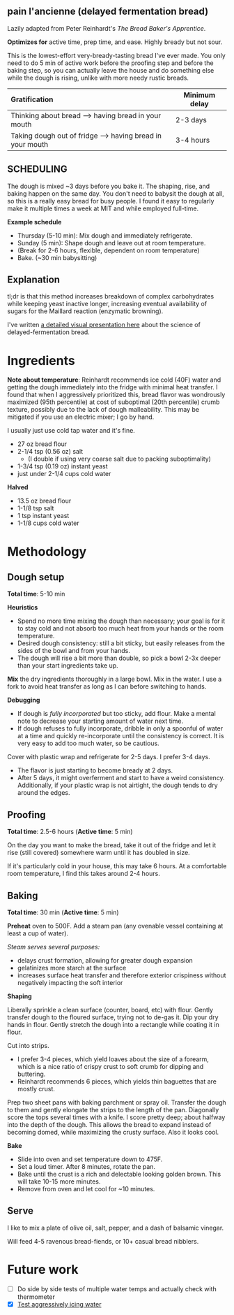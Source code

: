 pain l'ancienne (delayed fermentation bread)
-----

Lazily adapted from Peter Reinhardt's *The Bread Baker's Apprentice*.

**Optimizes for** active time, prep time, and ease. Highly bready but not sour.

This is the lowest-effort very-bready-tasting bread I've ever made. You only need to do 5 min of active work before the proofing step and before the baking step, so you can actually leave the house and do something else while the dough is rising, unlike with more needy rustic breads.

Gratification | Minimum delay
:--- | ---
Thinking about bread --> having bread in your mouth | 2-3 days
Taking dough out of fridge --> having bread in your mouth | 3-4 hours

## SCHEDULING

The dough is mixed ~3 days before you bake it. The shaping, rise, and baking happen on the same day. You don't need to babysit the dough at all, so this is a really easy bread for busy people. I found it easy to regularly make it multiple times a week at MIT and while employed full-time.

**Example schedule**
- Thursday (5-10 min): Mix dough and immediately refrigerate.
- Sunday (5 min): Shape dough and leave out at room temperature.
- (Break for 2-6 hours, flexible, dependent on room temperature)
- Bake. (~30 min babysitting)

## Explanation

tl;dr is that this method increases breakdown of complex carbohydrates while keeping yeast inactive longer, increasing eventual availability of sugars for the Maillard reaction (enzymatic browning).

I've written [a detailed visual presentation here](https://docs.google.com/presentation/d/1rHwvIju0Y6v59li60ozArehN2Ak4jTAfD6dlT3CjaIU/edit?usp=sharing) about the science of delayed-fermentation bread.

# Ingredients

**Note about temperature**: Reinhardt recommends ice cold (40F) water and getting the dough immediately into the fridge with minimal heat transfer. I found that when I aggressively prioritized this, bread flavor was wondrously maximized (95th percentile) at cost of suboptimal (20th percentile) crumb texture, possibly due to the lack of dough malleability. This may be mitigated if you use an electric mixer; I go by hand.

I usually just use cold tap water and it's fine.

+ 27 oz bread flour
+ 2-1/4 tsp (0.56 oz) salt
  + (I double if using very coarse salt due to packing suboptimality)
+ 1-3/4 tsp (0.19 oz) instant yeast
+ just under 2-1/4 cups cold water

**Halved**
+ 13.5 oz bread flour
+ 1-1/8 tsp salt
+ 1 tsp instant yeast
+ 1-1/8 cups cold water

# Methodology

## Dough setup

**Total time**: 5-10 min

**Heuristics**
+ Spend no more time mixing the dough than necessary; your goal is for it to stay cold and not absorb too much heat from your hands or the room temperature.
+ Desired dough consistency: still a bit sticky, but easily releases from the sides of the bowl and from your hands.
+ The dough will rise a bit more than double, so pick a bowl 2-3x deeper than your start ingredients take up.

**Mix** the dry ingredients thoroughly in a large bowl. Mix in the water. I use a fork to avoid heat transfer as long as I can before switching to hands.

**Debugging**
+ If dough is *fully incorporated* but too sticky, add flour. Make a mental note to decrease your starting amount of water next time.
+ If dough refuses to fully incorporate, dribble in only a spoonful of water at a time and quickly re-incorporate until the consistency is correct. It is very easy to add too much water, so be cautious.

Cover with plastic wrap and refrigerate for 2-5 days. I prefer 3-4 days.
  + The flavor is just starting to become bready at 2 days.
  + After 5 days, it might overferment and start to have a weird consistency. Additionally, if your plastic wrap is not airtight, the dough tends to dry around the edges.

## Proofing

**Total time**: 2.5-6 hours (**Active time**: 5 min)

On the day you want to make the bread, take it out of the fridge and let it rise (still covered) somewhere warm until it has doubled in size.

If it's particularly cold in your house, this may take 6 hours. At a comfortable room temperature, I find this takes around 2-4 hours.

## Baking

**Total time**: 30 min (**Active time**: 5 min)

**Preheat** oven to 500F. Add a steam pan (any ovenable vessel containing at least a cup of water).

*Steam serves several purposes:*
  + delays crust formation, allowing for greater dough expansion
  + gelatinizes more starch at the surface
  + increases surface heat transfer and therefore exterior crispiness without negatively impacting the soft interior

**Shaping**

Liberally sprinkle a clean surface (counter, board, etc) with flour. Gently transfer dough to the floured surface, trying not to de-gas it. Dip your dry hands in flour. Gently stretch the dough into a rectangle while coating it in flour.

Cut into strips.
  + I prefer 3-4 pieces, which yield loaves about the size of a forearm, which is a nice ratio of crispy crust to soft crumb for dipping and buttering.
  + Reinhardt recommends 6 pieces, which yields thin baguettes that are mostly crust.

Prep two sheet pans with baking parchment or spray oil. Transfer the dough to them and gently elongate the strips to the length of the pan. Diagonally score the tops several times with a knife. I score pretty deep; about halfway into the depth of the dough. This allows the bread to expand instead of becoming domed, while maximizing the crusty surface. Also it looks cool.

**Bake**

+ Slide into oven and set temperature down to 475F.
+ Set a loud timer. After 8 minutes, rotate the pan.
+ Bake until the crust is a rich and delectable looking golden brown. This will take 10-15 more minutes.
+ Remove from oven and let cool for ~10 minutes.

## Serve

I like to mix a plate of olive oil, salt, pepper, and a dash of balsamic vinegar.

Will feed 4-5 ravenous bread-fiends, or 10+ casual bread nibblers.

# Future work

- [ ] Do side by side tests of multiple water temps and actually check with thermometer
- [x] [Test aggressively icing water](http://rfeat.tumblr.com/post/157520466846)
